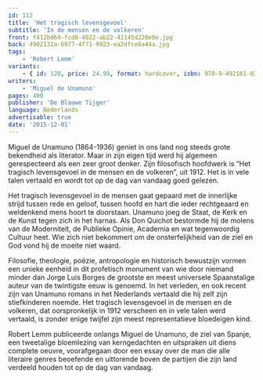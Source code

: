 ```yaml
---
id: 112
title: 'Het tragisch levensgevoel'
subtitle: 'In de mensen en de volkeren'
front: f412bd64-fcd8-4022-ab22-41145d220e0e.jpg
back: 4902132a-6977-4f71-9923-ea2dfce6a44a.jpg
tags:
    - 'Robert Lemm'
variants:
    - { id: 120, price: 24.99, format: hardcover, isbn: 978-9-492161-02-4 }
writers:
    - 'Miguel de Unamuno'
pages: 400
publisher: 'De Blauwe Tijger'
language: Nederlands
advertisable: true
date: '2015-12-01'
---
```


Miguel de Unamuno (1864-1936) geniet in ons land nog steeds grote bekendheid als literator. Maar in zijn eigen tijd werd hij algemeen gerespecteerd als een zeer groot denker. Zijn filosofisch hoofdwerk is “Het tragisch levensgevoel in de mensen en de volkeren”, uit 1912. Het is in vele talen vertaald en wordt tot op de dag van vandaag goed gelezen.

Het tragisch levensgevoel in de mensen gaat gepaard met de innerlijke strijd tussen rede en geloof, tussen hoofd en hart die ieder rechtgeaard en weldenkend mens hoort te doorstaan. Unamuno joeg de Staat, de Kerk en de Kunst tegen zich in het harnas. Als Don Quichot bestormde hij de molens van de Moderniteit, de Publieke Opinie, Academia en wat tegenwoordig Cultuur heet. Wie zich niet bekommert om de onsterfelijkheid van de ziel en God vond hij de moeite niet waard.

Filosofie, theologie, poëzie, antropologie en historisch bewustzijn vormen een unieke eenheid in dit profetisch monument van wie door niemand minder dan Jorge Luis Borges de grootste en meest universele Spaanstalige auteur van de twintigste eeuw is genoemd.
In het verleden, en ook recent zijn van Unamuno romans in het Nederlands vertaald die hij zelf zijn stiefkinderen noemde. Het tragisch levensgevoel in de mensen en de volkeren, dat oorspronkelijk in 1912 verscheen en in vele talen werd vertaald, is zonder enige twijfel zijn meest representatieve bloedeigen kind.

Robert Lemm publiceerde onlangs Miguel de Unamuno, de ziel van Spanje, een tweetalige bloemlezing van kerngedachten en uitspraken uit diens complete oeuvre, voorafgegaan door een essay over de man die alle literaire genres beoefende en uittorende boven de partijen die zijn land verdeeld houden tot op de dag van vandaag.
